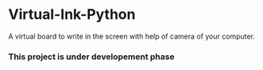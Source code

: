 # Virtual-Ink-Python
A virtual board to write in the screen with help of camera of your computer.
### This project is under developement phase

